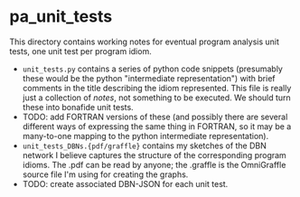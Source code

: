 # pa_unit_tests

This directory contains working notes for eventual program analysis unit tests, one unit test per program idiom.

-  `unit_tests.py` contains a series of python code snippets (presumably these would be the python "intermediate representation") with brief comments in the title describing the idiom represented.  This file is really just a collection of *notes*, not something to be executed.  We should turn these into bonafide unit tests.  
- TODO: add FORTRAN versions of these (and possibly there are several different ways of expressing the same thing in FORTRAN, so it may be a many-to-one mapping to the python intermediate representation).
- `unit_tests_DBNs.{pdf/graffle}` contains my sketches of the DBN network I believe captures the structure of the corresponding program idioms.  The .pdf can be read by anyone; the .graffle is the OmniGraffle source file I'm using for creating the graphs.  
- TODO: create associated DBN-JSON for each unit test.
